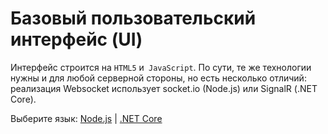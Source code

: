# Базовый пользовательский интерфейс (UI)

Интерфейс строится на `HTML5` и` JavaScript`. По сути, те же технологии нужны и для любой серверной стороны, но есть несколько отличий: реализация Websocket использует socket.io (Node.js) или SignalR (.NET Core).

Выберите язык: [Node.js](designautomation/html/nodejs.md) | [.NET Core](designautomation/html/netcore.md)
